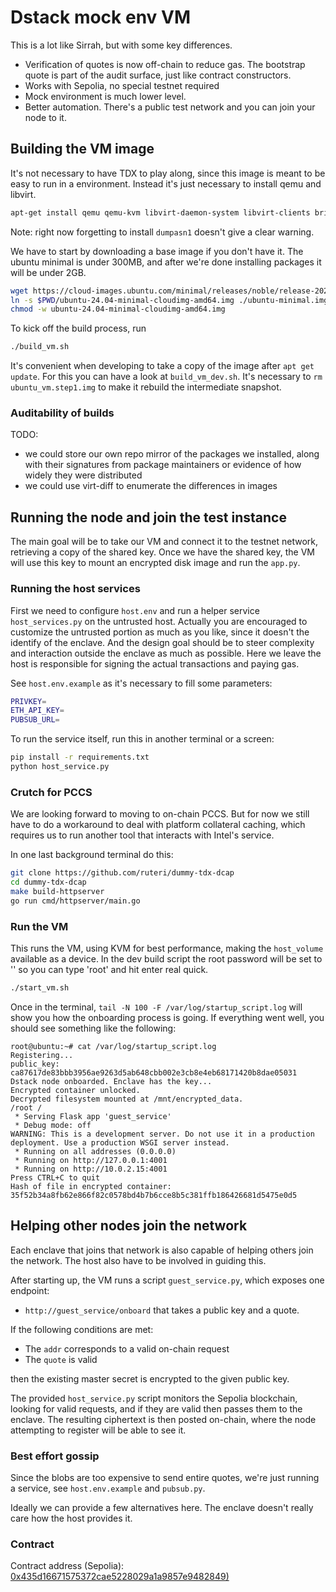 # Dstack mock env VM

This is a lot like Sirrah, but with some key differences.

- Verification of quotes is now off-chain to reduce gas. The bootstrap quote is part of the audit surface, just like contract constructors.
- Works with Sepolia, no special testnet required
- Mock environment is much lower level.
- Better automation. There's a public test network and you can join your node to it.

## Building the VM image

It's not necessary to have TDX to play along, since this image is meant to be easy to run in a environment. Instead it's just necessary to install qemu and libvirt.

```bash
apt-get install qemu qemu-kvm libvirt-daemon-system libvirt-clients bridge-utils virt-manager dumpasn1
```

Note: right now forgetting to install `dumpasn1` doesn't give a clear warning.

We have to start by downloading a base image if you don't have it.
The ubuntu minimal is under 300MB, and after we're done installing packages it will be under 2GB.

```bash
wget https://cloud-images.ubuntu.com/minimal/releases/noble/release-20240903/ubuntu-24.04-minimal-cloudimg-amd64.img
ln -s $PWD/ubuntu-24.04-minimal-cloudimg-amd64.img ./ubuntu-minimal.img
chmod -w ubuntu-24.04-minimal-cloudimg-amd64.img
```

To kick off the build process, run
```bash
./build_vm.sh
```

It's convenient when developing to take a copy of the image after `apt get update`. For this you can have a look at `build_vm_dev.sh`. It's necessary to `rm ubuntu_vm.step1.img` to make it rebuild the intermediate snapshot.

### Auditability of builds

TODO:
- we could store our own repo mirror of the packages we installed, along with their signatures from package maintainers or evidence of how widely they were distributed
- we could use virt-diff to enumerate the differences in images

## Running the node and join the test instance

The main goal will be to take our VM and connect it to the testnet network, retrieving a copy of the shared key.
Once we have the shared key, the VM will use this key to mount an encrypted disk image and run the `app.py`.

### Running the host services

First we need to configure `host.env` and run a helper service `host_services.py` on the untrusted host. Actually you are encouraged to customize the untrusted portion as much as you like, since it doesn't the identify of the enclave. And the design goal should be to steer complexity and interaction outside the enclave as much as possible.
Here we leave the host is responsible for signing the actual transactions and paying gas.

See `host.env.example` as it's necessary to fill some parameters:
```bash
PRIVKEY=
ETH_API_KEY=
PUBSUB_URL=
```

To run the service itself, run this in another terminal or a screen:
```bash
pip install -r requirements.txt
python host_service.py
```

### Crutch for PCCS
We are looking forward to moving to on-chain PCCS. But for now we still have to do a workaround to deal with platform collateral caching, which requires us to run another tool that interacts with Intel's service.

In one last background terminal do this:
```bash
git clone https://github.com/ruteri/dummy-tdx-dcap
cd dummy-tdx-dcap
make build-httpserver
go run cmd/httpserver/main.go
```

### Run the VM

This runs the VM, using KVM for best performance, making the `host_volume` available as a device.
In the dev build script the root password will be set to '' so you can type 'root' and hit enter real quick.

```bash
./start_vm.sh
```

Once in the terminal, `tail -N 100 -F /var/log/startup_script.log` will show you how the onboarding process is going. If everything went well, you should see something like the following:
```
root@ubuntu:~# cat /var/log/startup_script.log 
Registering...
public_key: ca87617de83bbb3956ae9263d5ab648cbb002e3cb8e4eb68171420b8dae05031
Dstack node onboarded. Enclave has the key...
Encrypted container unlocked.
Decrypted filesystem mounted at /mnt/encrypted_data.
/root /
 * Serving Flask app 'guest_service'
 * Debug mode: off
WARNING: This is a development server. Do not use it in a production deployment. Use a production WSGI server instead.
 * Running on all addresses (0.0.0.0)
 * Running on http://127.0.0.1:4001
 * Running on http://10.0.2.15:4001
Press CTRL+C to quit
Hash of file in encrypted container: 35f52b34a8fb62e866f82c0578bd4b7b6cce8b5c381ffb186426681d5475e0d5
```

## Helping other nodes join the network

Each enclave that joins that network is also capable of helping others join the network. The host also have to be involved in guiding this.

After starting up, the VM runs a script `guest_service.py`, which exposes one endpoint:
- `http://guest_service/onboard` that takes a public key and a quote.

If the following conditions are met:
- The `addr` corresponds to a valid on-chain request
- The `quote` is valid

then the existing master secret is encrypted to the given public key.

The provided `host_service.py` script monitors the Sepolia blockchain, looking for valid requests, and if they are valid then passes them to the enclave. The resulting ciphertext is then posted on-chain, where the node attempting to register will be able to see it.

### Best effort gossip

Since the blobs are too expensive to send entire quotes, we're just running a service, see `host.env.example` and `pubsub.py`.

Ideally we can provide a few alternatives here. The enclave doesn't really care how the host provides it.

### Contract

Contract address (Sepolia): [0x435d16671575372cae5228029a1a9857e9482849)](https://sepolia.etherscan.io/address/0x435d16671575372cae5228029a1a9857e9482849)
